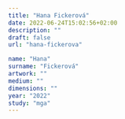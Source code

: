 ```yaml
---
title: "Hana Fickerová"
date: 2022-06-24T15:02:56+02:00
description: ""
draft: false
url: "hana-fickerova"

name: "Hana"
surname: "Fickerová"
artwork: ""
medium: ""
dimensions: ""
year: "2022"
study: "mga"
---
```

